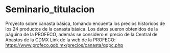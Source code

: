 # Seminario_titulacion
Proyecto sobre canasta básica, tomando encuenta los precios historicos de los 24 productos de la canasta básica. 
Los datos sueron obtenidos de la páguina de la PROFECO, además se considero el precio de la Central de Abastos de la CDMX
Link de la web de la PROFECO: https://www.profeco.gob.mx/precios/canasta/qqpc.php
